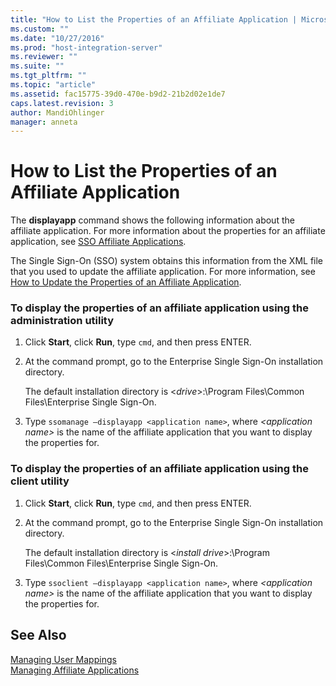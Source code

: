 ```yaml
---
title: "How to List the Properties of an Affiliate Application | Microsoft Docs"
ms.custom: ""
ms.date: "10/27/2016"
ms.prod: "host-integration-server"
ms.reviewer: ""
ms.suite: ""
ms.tgt_pltfrm: ""
ms.topic: "article"
ms.assetid: fac15775-39d0-470e-b9d2-21b2d02e1de7
caps.latest.revision: 3
author: MandiOhlinger
manager: anneta
---
```

# How to List the Properties of an Affiliate Application
The **displayapp** command shows the following information about the affiliate application. For more information about the properties for an affiliate application, see [SSO Affiliate Applications](../esso/sso-affiliate-applications.md).  
  
 The Single Sign-On (SSO) system obtains this information from the XML file that you used to update the affiliate application. For more information, see [How to Update the Properties of an Affiliate Application](../esso/how-to-update-the-properties-of-an-affiliate-application.md).  
  
### To display the properties of an affiliate application using the administration utility  
  
1.  Click **Start**, click **Run**, type `cmd`, and then press ENTER.  
  
2.  At the command prompt, go to the Enterprise Single Sign-On installation directory.  
  
     The default installation directory is \<*drive*>:\Program Files\Common Files\Enterprise Single Sign-On.  
  
3.  Type `ssomanage –displayapp <application name>`, where *\<application name>* is the name of the affiliate application that you want to display the properties for.  
  
### To display the properties of an affiliate application using the client utility  
  
1.  Click **Start**, click **Run**, type `cmd`, and then press ENTER.  
  
2.  At the command prompt, go to the Enterprise Single Sign-On installation directory.  
  
     The default installation directory is \<*install drive*>:\Program Files\Common Files\Enterprise Single Sign-On.  
  
3.  Type `ssoclient –displayapp <application name>`, where *\<application name>* is the name of the affiliate application that you want to display the properties for.  
  
## See Also  
 [Managing User Mappings](../esso/managing-user-mappings.md)   
 [Managing Affiliate Applications](../esso/managing-affiliate-applications.md)